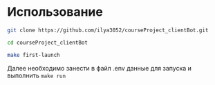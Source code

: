 # Использование
```bash
git clone https://github.com/ilya3052/courseProject_clientBot.git

cd courseProject_clientBot

make first-launch
```
Далее необходимо занести в файл .env данные для запуска и выполнить `make run`
